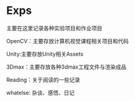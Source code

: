 # Exps
主要在这里记录各种实验项目和作业项目

OpenCV：主要存放计算机视觉课程相关项目和代码

Unity:主要存放Unity相关Assets

3Dmax：主要存放各种3dmax工程文件与渲染成品

Reading：关于阅读的一些记录

whatelse: 杂谈、感悟、日记
